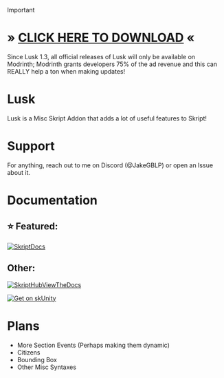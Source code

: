 > [!IMPORTANT]
> # » [CLICK HERE TO DOWNLOAD](https://modrinth.com/plugin/lusk) «
> Since Lusk 1.3, all official releases of Lusk will only be available on Modrinth; Modrinth grants developers 75% of the ad revenue and this can REALLY help a ton when making updates!

# Lusk

Lusk is a Misc Skript Addon that adds a lot of useful features to Skript!

# Support

For anything, reach out to me on Discord (@JakeGBLP) or open an Issue about it.

# Documentation

## ⭐ Featured:

[![SkriptDocs](https://skriptdocs.wiki/viewdocs.png)](https://skriptdocs.wiki/?addon=lusk)

## Other:
[![SkriptHubViewTheDocs](http://skripthub.net/static/addon/ViewTheDocsButton.png)](http://skripthub.net/docs/?addon=Lusk)

[![Get on skUnity](https://skunity.com/branding/buttons/get_on_docs.png)](https://docs.skunity.com/syntax/search/addon:lusk)

# Plans
- More Section Events (Perhaps making them dynamic)
- Citizens
- Bounding Box
- Other Misc Syntaxes
